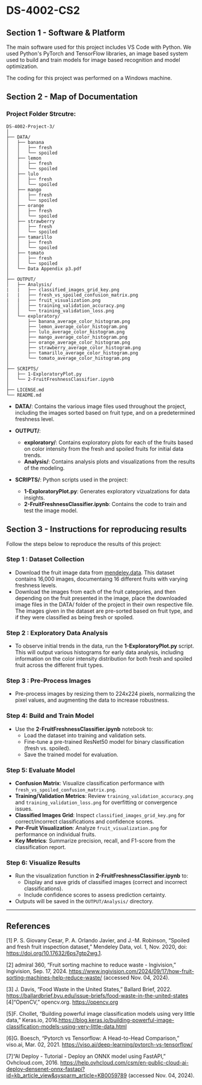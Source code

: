 # DS-4002-CS2

## Section 1 - Software & Platform

The main software used for this project includes VS Code with Python. We used Python's PyTorch and TensorFlow libraries, an image based system used to build and train models for image based recognition and model optimization. 

The coding for this project was performed on a Windows machine.

## Section 2 - Map of Documentation

### Project Folder Strcutre:

```
DS-4002-Project-3/
│
├── DATA/
│   ├── banana
│   │   ├── fresh
│   │   └── spoiled
│   ├── lemon
│   │   ├── fresh
│   │   └── spoiled
│   ├── lulo
│   │   ├── fresh
│   │   └── spoiled
│   ├── mango
│   │   ├── fresh
│   │   └── spoiled
│   ├── orange
│   │   ├── fresh
│   │   └── spoiled
│   ├── strawberry
│   │   ├── fresh
│   │   └── spoiled
│   ├── tamarillo
│   │   ├── fresh
│   │   └── spoiled
│   ├── tomato
│   │   ├── fresh
│   │   └── spoiled
│   └── Data Appendix p3.pdf
│
├── OUTPUT/
│   ├── Analysis/
|   |   ├── classified_images_grid_key.png
|   |   ├── fresh_vs_spoiled_confusion_matrix.png
|   |   ├── fruit_visualization.png
│   │   ├── training_validation_accuracy.png
│   │   └── training_validation_loss.png
│   └── exploratory/
│       ├── banana_average_color_histogram.png
│       ├── lemon_average_color_histogram.png
│       ├── lulo_average_color_histogram.png
│       ├── mango_average_color_histogram.png
│       ├── orange_average_color_histogram.png
│       ├── strawberry_average_color_histogram.png
│       ├── tamarillo_average_color_histogram.png
│       └── tomato_average_color_histogram.png
│
├── SCRIPTS/
│   ├── 1-ExploratoryPlot.py
│   └── 2-FruitFreshnessClassifier.ipynb
│
├── LICENSE.md
└── README.md
```

- **DATA/**: Contains the various image files used throughout the project, including the images sorted based on fruit type, and on a predetermined freshness level.
- **OUTPUT/**:
  - **exploratory/**: Contains exploratory plots for each of the fruits based on color intensity from the fresh and spoiled fruits for initial data trends.
  - **Analysis/**: Contains analysis plots and visualizations from the results of the modeling.
    
- **SCRIPTS/**: Python scripts used in the project:
  - **1-ExploratoryPlot.py**: Generates exploratory vizualzations for data insights.
  - **2-FruitFreshnessClassifier.ipynb**: Contains the code to train and test the image model.

## Section 3 - Instructions for reproducing results

Follow the steps below to reproduce the results of this project: 
### Step 1 : Dataset Collection 
- Download the fruit image data from [mendeley.data](https://data.mendeley.com/datasets/bdd69gyhv8/1). This dataset contains 16,000 images, documentaing 16 different fruits with varying freshness levels.
- Download the images from each of the fruit categories, and then depending on the fruit presented in the image, place the downloaded image files in the DATA/ folder of the project in their own respective file. The images given in the dataset are pre-sorted based on fruit type, and if they were classified as being fresh or spoiled.

### Step 2 : Exploratory Data Analysis 
- To observe initial trends in the data, run the **1-ExploratoryPlot.py** script. This will output various histograms for early data analysis, including information on the color intensity distribution for both fresh and spoiled fruit across the different fruit types.

### Step 3 : Pre-Process Images
- Pre-process images by resizing them to 224x224 pixels, normalizing the pixel values, and augmenting the data to increase robustness.

### Step 4: Build and Train Model
- Use the **2-FruitFreshnessClassifier.ipynb** notebook to:
  - Load the dataset into training and validation sets.
  - Fine-tune a pre-trained ResNet50 model for binary classification (fresh vs. spoiled).
  - Save the trained model for evaluation.

### Step 5: Evaluate Model
- **Confusion Matrix**: Visualize classification performance with `fresh_vs_spoiled_confusion_matrix.png`.
- **Training/Validation Metrics**: Review `training_validation_accuracy.png` and `training_validation_loss.png` for overfitting or convergence issues.
- **Classified Images Grid**: Inspect `classified_images_grid_key.png` for correct/incorrect classifications and confidence scores.
- **Per-Fruit Visualization**: Analyze `fruit_visualization.png` for performance on individual fruits.
- **Key Metrics**: Summarize precision, recall, and F1-score from the classification report.

### Step 6: Visualize Results
- Run the visualization function in **2-FruitFreshnessClassifier.ipynb** to:
  - Display and save grids of classified images (correct and incorrect classifications).
  - Include confidence scores to assess prediction certainty.
- Outputs will be saved in the `OUTPUT/Analysis/` directory.

---

## References 
[1] P. S. Giovany Cesar, P. A. Orlando Javier, and J.-M. Robinson, “Spoiled and fresh fruit inspection dataset,” Mendeley Data, vol. 1, Nov. 2020, doi: https://doi.org/10.17632/6ps7gtp2wg.1.

[2] admiral 360, “Fruit sorting machine to reduce waste - Ingivision,” Ingivision, Sep. 17, 2024. https://www.ingivision.com/2024/09/17/how-fruit-sorting-machines-help-reduce-waste/ (accessed Nov. 04, 2024).

[3] J. Davis, “Food Waste in the United States,” Ballard Brief, 2022. https://ballardbrief.byu.edu/issue-briefs/food-waste-in-the-united-states
[4]“OpenCV,” opencv.org. https://opencv.org

[5]F. Chollet, “Building powerful image classification models using very little data,” Keras.io, 2016.https://blog.keras.io/building-powerful-image-classification-models-using-very-little-data.html

[6]G. Boesch, “Pytorch vs Tensorflow: A Head-to-Head Comparison,” viso.ai, Mar. 02, 2021. https://viso.ai/deep-learning/pytorch-vs-tensorflow/

[7]“AI Deploy - Tutorial - Deploy an ONNX model using FastAPI,” Ovhcloud.com, 2016. https://help.ovhcloud.com/csm/en-public-cloud-ai-deploy-densenet-onnx-fastapi?id=kb_article_view&sysparm_article=KB0059789 (accessed Nov. 04, 2024).
